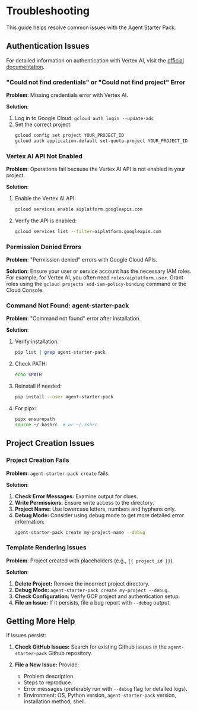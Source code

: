 # Troubleshooting

This guide helps resolve common issues with the Agent Starter Pack.

## Authentication Issues

For detailed information on authentication with Vertex AI, visit the [official documentation](https://cloud.google.com/vertex-ai/docs/authentication).

### "Could not find credentials" or "Could not find project" Error

**Problem**: Missing credentials error with Vertex AI.

**Solution**:

1.  Log in to Google Cloud: `gcloud auth login --update-adc`
2.  Set the correct project:
    ```bash
    gcloud config set project YOUR_PROJECT_ID
    gcloud auth application-default set-quota-project YOUR_PROJECT_ID
    ```

### Vertex AI API Not Enabled

**Problem**: Operations fail because the Vertex AI API is not enabled in your project.

**Solution**:

1. Enable the Vertex AI API:
   ```bash
   gcloud services enable aiplatform.googleapis.com
   ```

2. Verify the API is enabled:
   ```bash
   gcloud services list --filter=aiplatform.googleapis.com
   ```

### Permission Denied Errors
**Problem**: "Permission denied" errors with Google Cloud APIs.

**Solution**: Ensure your user or service account has the necessary IAM roles.  For example, for Vertex AI, you often need `roles/aiplatform.user`.  Grant roles using the `gcloud projects add-iam-policy-binding` command or the Cloud Console.

### Command Not Found: agent-starter-pack

**Problem**: "Command not found" error after installation.

**Solution**:

1. Verify installation:
   ```bash
   pip list | grep agent-starter-pack
   ```
2. Check PATH:
   ```bash
   echo $PATH
   ```
3. Reinstall if needed:
   ```bash
   pip install --user agent-starter-pack
   ```
4. For pipx:
   ```bash
   pipx ensurepath
   source ~/.bashrc  # or ~/.zshrc
   ```

## Project Creation Issues

### Project Creation Fails

**Problem**: `agent-starter-pack create` fails.

**Solution**:

1.  **Check Error Messages:** Examine output for clues.
2.  **Write Permissions:** Ensure write access to the directory.
3.  **Project Name:** Use lowercase letters, numbers and hyphens only.
4.  **Debug Mode:** Consider using debug mode to get more detailed error information:
    ```bash
    agent-starter-pack create my-project-name --debug
    ```

### Template Rendering Issues

**Problem**: Project created with placeholders (e.g., `{{ project_id }}`).

**Solution**:

1.  **Delete Project:** Remove the incorrect project directory.
2.  **Debug Mode:** `agent-starter-pack create my-project --debug`.
3.  **Check Configuration:** Verify GCP project and authentication setup.
4. **File an Issue:** If it persists, file a bug report with `--debug` output.

## Getting More Help

If issues persist:

1.  **Check GitHub Issues:** Search for existing Github issues in the `agent-starter-pack` Github repository.
2.  **File a New Issue:** Provide:

    *   Problem description.
    *   Steps to reproduce.
    *   Error messages (preferably run with `--debug` flag for detailed logs).
    *   Environment: OS, Python version, `agent-starter-pack` version, installation method, shell.
